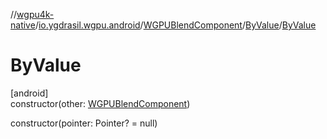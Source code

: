 //[wgpu4k-native](../../../../index.md)/[io.ygdrasil.wgpu.android](../../index.md)/[WGPUBlendComponent](../index.md)/[ByValue](index.md)/[ByValue](-by-value.md)

# ByValue

[android]\
constructor(other: [WGPUBlendComponent](../index.md))

constructor(pointer: Pointer? = null)
